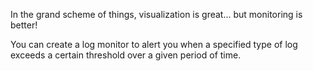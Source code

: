 In the grand scheme of things, visualization is great... but monitoring is better!

You can create a log monitor to alert you when a specified type of log exceeds a certain threshold over a given period of time.